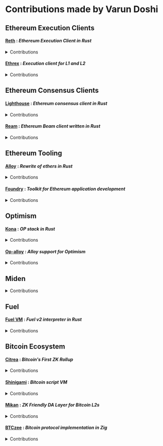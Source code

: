# Contributions made by Varun Doshi

## Ethereum Execution Clients
#### [Reth](https://github.com/paradigmxyz/reth) : *Ethereum Execution Client in Rust*

<details>

<summary>Contributions</summary>

- [17179](https://github.com/paradigmxyz/reth/pull/17179) : Add v5 flashbots relay block validation for Fusaka
- [16818](https://github.com/paradigmxyz/reth/pull/16818) : Punish malicious peers
- [15683](https://github.com/paradigmxyz/reth/pull/15683) : Use L2 timestamps for mapped L1
- [15233](https://github.com/paradigmxyz/reth/pull/15233) : Add opstack specific display_hardforks implementation
- [15132](https://github.com/paradigmxyz/reth/pull/15132) : Use configured max_new_pending_txs_notifications channel for channel size
- [14333](https://github.com/paradigmxyz/reth/pull/14333) : Return root result without blocking due to sparse trie Drop
- [14273](https://github.com/paradigmxyz/reth/pull/14273) : Add cli arg for pool lifetime
- [11501](https://github.com/paradigmxyz/reth/pull/11501) : RPC replace function created 
- [11491](https://github.com/paradigmxyz/reth/pull/11491) : Reset pruned numbers on stage drop
- [11469](https://github.com/paradigmxyz/reth/pull/11469) : Cleaned up prepare_call_env()
- [11435](https://github.com/paradigmxyz/reth/pull/11435) : Reorder all serde_bincode_compat module definitions


</details>


#### [Ethrex](https://github.com/lambdaclass/ethrex) : *Execution client for L1 and L2*

<details>

<summary>Contributions</summary>

- [2125](https://github.com/lambdaclass/ethrex/pull/2125) : Added validation before removedb
- [1762](https://github.com/lambdaclass/ethrex/pull/1762) : Replace specId with Fork

</details>


## Ethereum Consensus Clients
#### [Lighthouse](https://github.com/sigp/lighthouse) : *Ethereum consensus client in Rust*

<details>

<summary>Contributions</summary>

- [7279](https://github.com/sigp/lighthouse/pull/7279) : Update mainnet bootnodes
- [7253](https://github.com/sigp/lighthouse/pull/7253) : Better error for light_client/bootstrap endpoint
- [7222](https://github.com/sigp/lighthouse/pull/7222) : Add more bootnodes for Hoodi and Sepolia  
- [7160](https://github.com/sigp/lighthouse/pull/7160) : Update hoodi config to use new fields 
- [7134](https://github.com/sigp/lighthouse/pull/7134) : Refactor BlockProposerContents


</details>

#### [Ream](https://github.com/ReamLabs/ream) : *Ethereum Beam client written in Rust*

<details>

<summary>Contributions</summary>

- [618](https://github.com/ReamLabs/ream/pull/618) : Forward and validate gossipsub beacon block
- [584](https://github.com/ReamLabs/ream/pull/584) : Implement builder specifications
- [458](https://github.com/ReamLabs/ream/pull/458) : Weak Subjectivity Check
- [371](https://github.com/ReamLabs/ream/pull/371) : Implement Checkpoint Sync 
- [31](https://github.com/ReamLabs/ream/pull/31) : Implement Fork Choice functions
- More [PRs](https://github.com/ReamLabs/ream/pulls?page=1&q=is%3Apr+author%3Avarun-doshi)

</details>


## Ethereum Tooling
#### [Alloy](https://github.com/alloy-rs/alloy) : *Rewrite of ethers in Rust*

<details>

<summary>Contributions</summary>

- [2707](https://github.com/alloy-rs/alloy/pull/2707) : Allow sharing Ledger transport in LedgerSigner 
- [2638](https://github.com/alloy-rs/alloy/pull/2638) : Add BuilderBlockValidationV5 for relay for Fusaka
- [2202](https://github.com/alloy-rs/alloy/pull/2202) : Add BlobAndProofV2
- [2106](https://github.com/alloy-rs/alloy/pull/2106) : Implement StatesOverrideBuilder


</details>

#### [Foundry](https://github.com/foundry-rs/foundry) : *Toolkit for Ethereum application development*

<details>

<summary>Contributions</summary>

- [10924](https://github.com/foundry-rs/foundry/pull/10924) : Add flag to disable alias


</details>

## Optimism

#### [Kona](https://github.com/op-rs/kona) : *OP stack in Rust*

<details>



<summary>Contributions</summary>

- [2460](https://github.com/op-rs/kona/pull/2460) : Support sequencer recovery mode
- [2394](https://github.com/op-rs/kona/pull/2394) : L2 Chain ID Abstraction
- [2235](https://github.com/op-rs/kona/pull/2235) : Supervisor Engine Resets
- [2145](https://github.com/op-rs/kona/pull/2145) : Fix localUnsafe always points to genesis
- [2072](https://github.com/op-rs/kona/pull/2072) : Implement opp2p_listBlockedSubnets
- [1601](https://github.com/op-rs/kona/pull/1601) : Contract code tests
- [1485](https://github.com/op-rs/kona/pull/1485) : Sequencer cli parameters
- More [PRs](https://github.com/op-rs/kona/pulls?q=+is%3Apr+author%3Avarun-doshi+)

</details>

#### [Op-alloy](https://github.com/alloy-rs/op-alloy) : *Alloy support for Optimism*

<details>
  
<summary>Contributions</summary>

- [454](https://github.com/alloy-rs/op-alloy/pull/454) : Implement AnyRpcTransaction for OpTxEnvelope 
- [451](https://github.com/alloy-rs/op-alloy/pull/451) : Added helpers for opExecutionData
- [436](https://github.com/alloy-rs/op-alloy/pull/436) : Custom deserialize impl for OpExecutionPayload
- [431](https://github.com/alloy-rs/op-alloy/pull/431) : Remove IsthmusPayloadFields
- [429](https://github.com/alloy-rs/op-alloy/pull/429) : Implement OpExecutionData

</details>

## Miden


<details>

<summary>Contributions</summary>

- [Miden-base](https://github.com/0xMiden/miden-base/pulls?q=+is%3Apr+author%3Avarun-doshi+) : Core components of the Miden protocol
- [Miden-client](https://github.com/0xMiden/miden-client/pulls?q=+is%3Apr+author%3Avarun-doshi+) : Client library that facilitates interaction with the Miden blockchain
- [Miden-node](https://github.com/0xMiden/miden-node/pulls?q=+is%3Apr+author%3Avarun-doshi+) : Implementation of the node for the Miden blockchain
- [Miden-VM](https://github.com/0xMiden/miden-vm/pulls?q=+is%3Apr+author%3Avarun-doshi+) : STARK based Miden VM
- [Miden-crypto](https://github.com/0xMiden/crypto/pulls?q=is%3Apr+author%3Avarun-doshi+is%3Aclosed) : Cryptographic primitives used in Miden rollup

</details>


## Fuel

#### [Fuel VM](https://github.com/FuelLabs/fuel-vm) : *Fuel v2 interpreter in Rust*

<details>

<summary>Contributions</summary>

- [964](https://github.com/FuelLabs/fuel-vm/pull/964) : Refactor check_unique_rules to be more modular

</details>

## Bitcoin Ecosystem

#### [Citrea](https://github.com/chainwayxyz/citrea) : *Bitcoin's First ZK Rollup*

<details>

<summary>Contributions</summary>

- [2572](https://github.com/chainwayxyz/citrea/pull/2572) : Remove CommitmentMerkleRoots table from Ledger DB
- [2549](https://github.com/chainwayxyz/citrea/pull/2549) : Table warn and move height function
- [2517](https://github.com/chainwayxyz/citrea/pull/2517) : Remove sequencer_pub_key from HookL2BlockInfo 
- [2405](https://github.com/chainwayxyz/citrea/pull/2405) : Return error for no bytecode

</details>

#### [Shinigami](https://github.com/starkware-bitcoin/shinigami) : *Bitcoin script VM*

<details>

<summary>Contributions</summary>

- [287](https://github.com/starkware-bitcoin/shinigami/pull/287) : Fix P2SH failing tests
- [268](https://github.com/starkware-bitcoin/shinigami/pull/268) : Implement P2SH Transaction Type
- [79](https://github.com/starkware-bitcoin/shinigami/pull/79) : Implement OP_SWAP & OP_2SWAP opcodes

</details>

#### [Mikan](https://github.com/starkware-bitcoin/mikan) : *ZK Friendly DA Layer for Bitcoin L2s*

<details>

<summary>Contributions</summary>

- [34](https://github.com/starkware-bitcoin/mikan/pull/34) : Add block table + serialization
- [31](https://github.com/starkware-bitcoin/mikan/pull/31) : Update Block structure
- [26](https://github.com/starkware-bitcoin/mikan/pull/26) : Implement Block structure
- [25](https://github.com/starkware-bitcoin/mikan/pull/25) : Fix toolchain extension

</details>

#### [BTCzee](https://github.com/zig-bitcoin/btczee) : *Bitcoin protocol implementation in Zig*

<details>

<summary>Contributions</summary>

- [113](https://github.com/zig-bitcoin/btczee/pull/113) : Implement ScriptBuilder
- [34](https://github.com/zig-bitcoin/btczee/pull/34) : Implement more Opcodes
- [25](https://github.com/zig-bitcoin/btczee/pull/25) : Implement Opcodes

</details>
